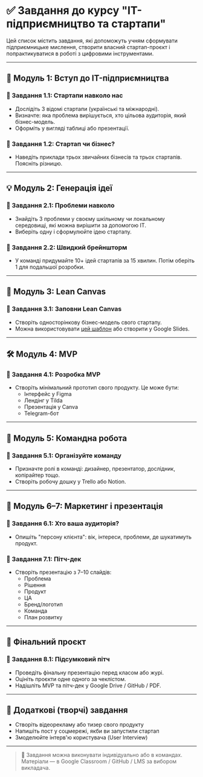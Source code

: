 # ✅ Завдання до курсу "IT-підприємництво та стартапи"

Цей список містить завдання, які допоможуть учням сформувати підприємницьке мислення, створити власний стартап-проєкт і попрактикуватися в роботі з цифровими інструментами.

---

## 📘 Модуль 1: Вступ до IT-підприємництва

### 🔹 Завдання 1.1: Стартапи навколо нас
- Дослідіть 3 відомі стартапи (українські та міжнародні).
- Визначте: яка проблема вирішується, хто цільова аудиторія, який бізнес-модель.
- Оформіть у вигляді таблиці або презентації.

### 🔹 Завдання 1.2: Стартап чи бізнес?
- Наведіть приклади трьох звичайних бізнесів та трьох стартапів. Поясніть різницю.

---

## 💡 Модуль 2: Генерація ідеї

### 🔹 Завдання 2.1: Проблеми навколо
- Знайдіть 3 проблеми у своєму шкільному чи локальному середовищі, які можна вирішити за допомогою ІТ.
- Виберіть одну і сформулюйте ідею стартапу.

### 🔹 Завдання 2.2: Швидкий брейншторм
- У команді придумайте 10+ ідей стартапів за 15 хвилин. Потім оберіть 1 для подальшої розробки.

---

## 🧱 Модуль 3: Lean Canvas

### 🔹 Завдання 3.1: Заповни Lean Canvas
- Створіть односторінкову бізнес-модель свого стартапу.
- Можна використовувати [цей шаблон](https://leanstack.com/leancanvas) або створити у Google Slides.

---

## 🛠 Модуль 4: MVP

### 🔹 Завдання 4.1: Розробка MVP
- Створіть мінімальний прототип свого продукту. Це може бути:
  - Інтерфейс у Figma
  - Лендінг у Tilda
  - Презентація у Canva
  - Telegram-бот

---

## 🤝 Модуль 5: Командна робота

### 🔹 Завдання 5.1: Організуйте команду
- Призначте ролі в команді: дизайнер, презентатор, дослідник, копірайтер тощо.
- Створіть робочу дошку у Trello або Notion.

---

## 📣 Модуль 6–7: Маркетинг і презентація

### 🔹 Завдання 6.1: Хто ваша аудиторія?
- Опишіть "персону клієнта": вік, інтереси, проблеми, де шукатимуть продукт.

### 🔹 Завдання 7.1: Пітч-дек
- Створіть презентацію з 7–10 слайдів:
  - Проблема
  - Рішення
  - Продукт
  - ЦА
  - Бренд/логотип
  - Команда
  - План розвитку

---

## 🚀 Фінальний проєкт

### 🔹 Завдання 8.1: Підсумковий пітч
- Проведіть фінальну презентацію перед класом або журі.
- Оцініть проєкти одне одного за чеклістом.
- Надішліть MVP та пітч-дек у Google Drive / GitHub / PDF.

---

## 📌 Додаткові (творчі) завдання

- Створіть відеорекламу або тизер свого продукту
- Напишіть пост у соцмережі, якби ви запустили стартап
- Змоделюйте інтерв'ю користувача (User Interview)

---

> 📁 Завдання можна виконувати індивідуально або в командах. Матеріали — в Google Classroom / GitHub / LMS за вибором викладача.

